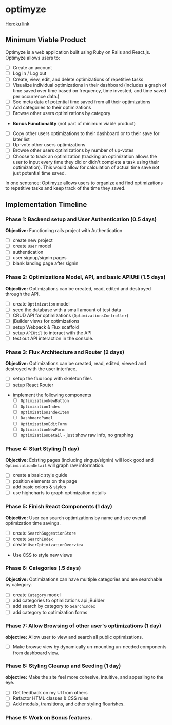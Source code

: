 # optimyze

[Heroku link][heroku]

[heroku]: optimyze.herokuapp.com

## Minimum Viable Product

Optimyze is a web application built using Ruby on Rails and React.js. Optimyze allows users to:

- [ ] Create an account
- [ ] Log in / Log out
- [ ] Create, view, edit, and delete optimizations of repetitive tasks
- [ ] Visualize individual optimizations in their dashboard (includes a graph of time saved over time based on frequency, time invested, and time saved per occurrence data.)
- [ ] See meta data of potential time saved from all their optimizations
- [ ] Add categories to their optimizations
- [ ] Browse other users optimizations by category

- **Bonus Functionality** (not part of minimum viable product)
- [ ] Copy other users optimizations to their dashboard or to their save for later list
- [ ] Up-vote other users optimizations
- [ ] Browse other users optimizations by number of up-votes
- [ ] Choose to track an optimization (tracking an optimization allows the user to input every time they did or didn't complete a task using their optimization). This would allow for calculation of actual time save not just potential time saved.

In one sentence: Optimyze allows users to organize and find optimizations to repetitive tasks and keep track of the time they saved.

[views]: ./docs/views.md
[components]: ./docs/components.md
[stores]: ./docs/stores.md
[api-endpoints]: ./docs/api-endpoints.md
[schema]: ./docs/schema.md

## Implementation Timeline

### Phase 1: Backend setup and User Authentication (0.5 days)

**Objective:** Functioning rails project with Authentication

- [ ] create new project
- [ ] create `User` model
- [ ] authentication
- [ ] user signup/signin pages
- [ ] blank landing page after signin

### Phase 2: Optimizations Model, API, and basic APIUtil (1.5 days)

**Objective:** Optimizations can be created, read, edited and destroyed through
the API.

- [ ] create `Optimization` model
- [ ] seed the database with a small amount of test data
- [ ] CRUD API for optimizations (`OptimizationsController`)
- [ ] jBuilder views for optimizations
- [ ] setup Webpack & Flux scaffold
- [ ] setup `APIUtil` to interact with the API
- [ ] test out API interaction in the console.

### Phase 3: Flux Architecture and Router (2 days)

**Objective:** Optimizations can be created, read, edited, viewed and destroyed with the
user interface.

- [ ] setup the flux loop with skeleton files
- [ ] setup React Router
- implement the following components
  - [ ] `OptimizationNewButton`
  - [ ] `OptimizationIndex`
  - [ ] `OptimizationIndexItem`
  - [ ] `DashboardPanel`
  - [ ] `OptimizationEditForm`
  - [ ] `OptimizationNewForm`
  - [ ] `OptimizationDetail` - just show raw info, no graphing

### Phase 4: Start Styling (1 day)

**Objective:** Existing pages (including singup/signin) will look good and `OptimizationDetail` will graph raw information.

- [ ] create a basic style guide
- [ ] position elements on the page
- [ ] add basic colors & styles
- [ ] use highcharts to graph optimization details

### Phase 5: Finish React Components (1 day)

**Objective:** User can search optimizations by name and see overall optimization time savings.

- [ ] create `SearchSuggestionStore`
- [ ] create `SearchIndex`
- [ ] create `UserOptimizationOverview`
- Use CSS to style new views

### Phase 6: Categories (.5 days)

**Objective:** Optimizations can have multiple categories and are searchable by category.

- [ ] create `Category` model
- [ ] add categories to optimizations api jBuilder
- [ ] add search by category to `SearchIndex`
- [ ] add category to optimization forms

### Phase 7: Allow Browsing of other user's optimizations (1 day)

**objective:** Allow user to view and search all public optimizations.

- [ ] Make browse view by dynamically un-mounting un-needed components from dashboard view.  

### Phase 8: Styling Cleanup and Seeding (1 day)

**objective:** Make the site feel more cohesive, intuitive, and appealing to the eye.

- [ ] Get feedback on my UI from others
- [ ] Refactor HTML classes & CSS rules
- [ ] Add modals, transitions, and other styling flourishes.

### Phase 9: Work on Bonus features.
